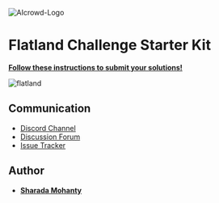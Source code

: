 ![AIcrowd-Logo](https://raw.githubusercontent.com/AIcrowd/AIcrowd/master/app/assets/images/misc/aicrowd-horizontal.png)

# Flatland Challenge Starter Kit

**[Follow these instructions to submit your solutions!](http://flatland.aicrowd.com/getting-started/first-submission.html)**


![flatland](https://i.imgur.com/0rnbSLY.gif)

Communication
---

* [Discord Channel](https://discord.com/invite/hCR3CZG)
* [Discussion Forum](https://discourse.aicrowd.com/c/neurips-2020-flatland-challenge)
* [Issue Tracker](https://gitlab.aicrowd.com/flatland/flatland/issues/)

Author
---

- **[Sharada Mohanty](https://twitter.com/MeMohanty)**
